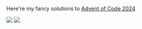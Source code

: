 Here're my fancy solutions to [Advent of Code 2024](https://adventofcode.com/2024)

![](https://img.shields.io/badge/days%20completed-16-red) ![](https://img.shields.io/badge/stars%20⭐-32-yellow)

